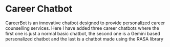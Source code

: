 # Career Chatbot
CareerBot is an innovative chatbot designed to provide personalized career counselling services. Here I have added three career chatbots where the first one is just a normal basic chatbot, the second one is a Gemini based personalized chatbot and the last is a chatbot made using the RASA library
